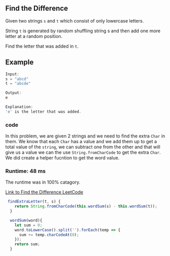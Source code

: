 ## Find the Difference

Given two strings `s` and `t` which consist of only lowercase letters.

String `t` is generated by random shuffling string s and then add one more letter at a random position.

Find the letter that was added in `t`.


## Example

```javascript
Input:
s = "abcd"
t = "abcde"

Output:
e

Explanation:
'e' is the letter that was added.
```

### code

In this problem, we are given 2 strings and we need to find the extra `Char` in them. We know that each `Char` has a value and we add them up to get a total value of the `string`, we can subtract one from the other and that will give us a value we can the use `String.fromCharCode` to get the extra `Char`. We did create a helper fucntion to get the word value.


### Runtime: 48 ms
The runtime was in 100% catagory.


[Link to Find the Difference LeetCode](https://leetcode.com/problems/find-the-difference/)

```javascript
 findExtraLetter(t, s) {
    return String.fromCharCode(this.wordSum(s) - this.wordSum(t));
  }

  wordSum(word){
    let sum = 0;
    word.toLowerCase().split('').forEach(temp => {
      sum += temp.charCodeAt(0);
    });
    return sum;
  }
  ```
